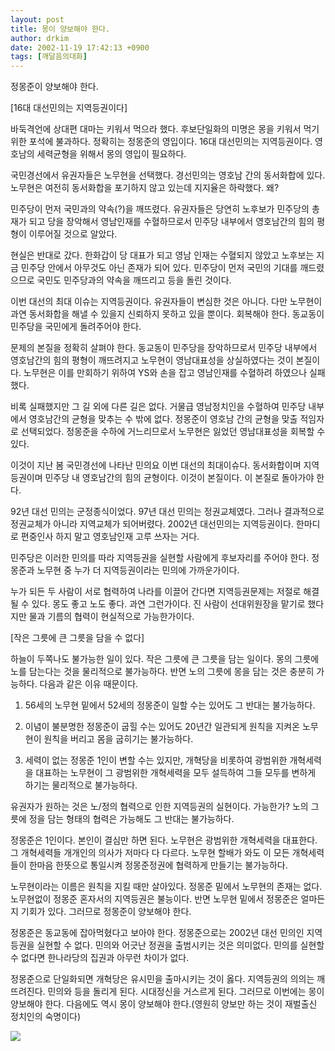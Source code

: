 ```yaml
---
layout: post
title: 몽이 양보해야 한다.
author: drkim
date: 2002-11-19 17:42:13 +0900
tags: [깨달음의대화]
---
```

정몽준이 양보해야 한다.
  

  
[16대 대선민의는 지역등권이다]
  
바둑격언에 상대편 대마는 키워서 먹으라 했다. 후보단일화의 미명은 몽을 키워서 먹기 위한 포석에 불과하다. 정확히는 정몽준의 영입이다. 16대 대선민의는 지역등권이다. 영호남의 세력균형을 위해서 몽의 영입이 필요하다.
  

  
국민경선에서 유권자들은 노무현을 선택했다. 경선민의는 영호남 간의 동서화합에 있다. 노무현은 여전히 동서화합을 포기하지 않고 있는데 지지율은 하락했다. 왜?
  

  
민주당이 먼저 국민과의 약속(?)을 깨뜨렸다. 유권자들은 당연히 노후보가 민주당의 총재가 되고 당을 장악해서 영남인재를 수혈하므로서 민주당 내부에서 영호남간의 힘의 평형이 이루어질 것으로 알았다.
  

  
현실은 반대로 갔다. 한화갑이 당 대표가 되고 영남 인재는 수혈되지 않았고 노후보는 지금 민주당 안에서 아무것도 아닌 존재가 되어 있다. 민주당이 먼저 국민의 기대를 깨드렸으므로 국민도 민주당과의 약속을 깨뜨리고 등을 돌린 것이다.
  

  
이번 대선의 최대 이슈는 지역등권이다. 유권자들이 변심한 것은 아니다. 다만 노무현이 과연 동서화합을 해낼 수 있을지 신뢰하지 못하고 있을 뿐이다. 회복해야 한다. 동교동이 민주당을 국민에게 돌려주어야 한다.
  

  
문제의 본질을 정확히 살펴야 한다. 동교동이 민주당을 장악하므로서 민주당 내부에서 영호남간의 힘의 평형이 깨뜨려지고 노무현이 영남대표성을 상실하였다는 것이 본질이다. 노무현은 이를 만회하기 위하여 YS와 손을 잡고 영남인재를 수혈하려 하였으나 실패했다.
  

  
비록 실패했지만 그 길 외에 다른 길은 없다. 거물급 영남정치인을 수혈하여 민주당 내부에서 영호남간의 균형을 맞추는 수 밖에 없다. 정몽준이 영호남 간의 균형을 맞출 적임자로 선택되었다. 정몽준을 수하에 거느리므로서 노무현은 잃었던 영남대표성을 회복할 수 있다.
  

  
이것이 지난 봄 국민경선에 나타난 민의요 이번 대선의 최대이슈다. 동서화합이며 지역등권이며 민주당 내 영호남간의 힘의 균형이다. 이것이 본질이다. 이 본질로 돌아가야 한다.
  

  
92년 대선 민의는 군정종식이었다. 97년 대선 민의는 정권교체였다. 그러나 결과적으로 정권교체가 아니라 지역교체가 되어버렸다. 2002년 대선민의는 지역등권이다. 한마디로 편중인사 하지 말고 영호남인재 고루 쓰자는 거다.
  

  
민주당은 이러한 민의를 따라 지역등권을 실현할 사람에게 후보자리를 주어야 한다. 정몽준과 노무현 중 누가 더 지역등권이라는 민의에 가까운가이다.
  

  
누가 되든 두 사람이 서로 협력하여 나라를 이끌어 간다면 지역등권문제는 저절로 해결될 수 있다. 몽도 좋고 노도 좋다. 과연 그런가이다. 진 사람이 선대위원장을 맡기로 했다지만 물과 기름의 협력이 현실적으로 가능한가이다.
  

  

  
[작은 그릇에 큰 그릇을 담을 수 없다]
  
하늘이 두쪽나도 불가능한 일이 있다. 작은 그릇에 큰 그릇을 담는 일이다. 몽의 그릇에 노를 담는다는 것을 물리적으로 불가능하다. 반면 노의 그릇에 몽을 담는 것은 충분히 가능하다. 다음과 같은 이유 때문이다.
  

  
1. 56세의 노무현 밑에서 52세의 정몽준이 일할 수는 있어도 그 반대는 불가능하다.
  
2. 이념이 불분명한 정몽준이 굽힐 수는 있어도 20년간 일관되게 원칙을 지켜온 노무현이 원칙을 버리고 몸을 굽히기는 불가능하다.
  
3. 세력이 없는 정몽준 1인이 변할 수는 있지만, 개혁당을 비롯하여 광범위한 개혁세력을 대표하는 노무현이 그 광범위한 개혁세력을 모두 설득하여 그들 모두를 변하게 하기는 물리적으로 불가능하다.
  

  
유권자가 원하는 것은 노/정의 협력으로 인한 지역등권의 실현이다. 가능한가? 노의 그릇에 정을 담는 형태의 협력은 가능해도 그 반대는 불가능하다.
  

  
정몽준은 1인이다. 본인이 결심만 하면 된다. 노무현은 광범위한 개혁세력을 대표한다. 그 개혁세력들 개개인의 의사가 저마다 다 다르다. 노무현 할배가 와도 이 모든 개혁세력들이 한마음 한뜻으로 통일시켜 정몽준정권에 협력하게 만들기는 불가능하다.
  

  
노무현이라는 이름은 원칙을 지킬 때만 살아있다. 정몽준 밑에서 노무현의 존재는 없다. 노무현없이 정몽준 혼자서의 지역등권은 불능이다. 반면 노무현 밑에서 정몽준은 얼마든지 기회가 있다. 그러므로 정몽준이 양보해야 한다.
  

  
정몽준은 동교동에 잡아먹혔다고 보아야 한다. 정몽준으로는 2002년 대선 민의인 지역등권을 실현할 수 없다. 민의와 어긋난 정권을 출범시키는 것은 의미없다. 민의를 실현할 수 없다면 한나라당의 집권과 아무런 차이가 없다.
  

  
정몽준으로 단일화되면 개혁당은 유시민을 출마시키는 것이 옳다. 지역등권의 의의는 깨뜨려진다. 민의와 등을 돌리게 된다. 시대정신을 거스르게 된다. 그러므로 이번에는 몽이 양보해야 한다. 다음에도 역시 몽이 양보해야 한다.(영원히 양보만 하는 것이 재벌출신 정치인의 숙명이다)
  

  
![](http://drkimz.com/technote/board/private/upimg/1037180700.jpg)